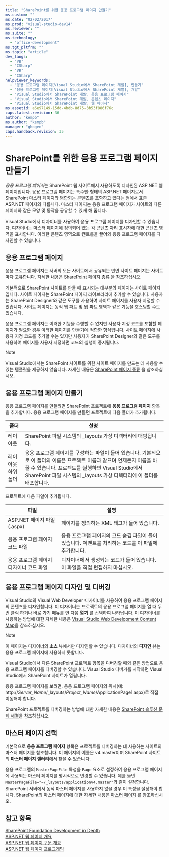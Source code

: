 ```yaml
---
title: "SharePoint를 위한 응용 프로그램 페이지 만들기"
ms.custom: ""
ms.date: "02/02/2017"
ms.prod: "visual-studio-dev14"
ms.reviewer: ""
ms.suite: ""
ms.technology: 
  - "office-development"
ms.tgt_pltfrm: ""
ms.topic: "article"
dev_langs: 
  - "VB"
  - "CSharp"
  - "VB"
  - "CSharp"
helpviewer_keywords: 
  - "응용 프로그램 페이지[Visual Studio에서 SharePoint 개발], 만들기"
  - "응용 프로그램 페이지[Visual Studio에서 SharePoint 개발], 개발"
  - "Visual Studio에서 SharePoint 개발, 응용 프로그램 페이지"
  - "Visual Studio에서 SharePoint 개발, 콘텐츠 페이지"
  - "Visual Studio에서 SharePoint 개발, 웹 페이지"
ms.assetid: a6e97149-15dd-4bdb-8d75-3b53f886f76c
caps.latest.revision: 36
author: "kempb"
ms.author: "kempb"
manager: "ghogen"
caps.handback.revision: 35
---
```

# SharePoint를 위한 응용 프로그램 페이지 만들기
  *응용 프로그램 페이지*는 SharePoint 웹 사이트에서 사용하도록 디자인된 ASP.NET 웹 페이지입니다.  응용 프로그램 페이지는 특수한 형태의 ASP.NET 페이지로서  SharePoint 마스터 페이지와 병합되는 콘텐츠를 포함하고 있다는 점에서 표준 ASP.NET 페이지와 다릅니다.  마스터 페이지는 응용 프로그램 페이지가 사이트의 다른 페이지와 같은 모양 및 동작을 공유할 수 있게 해 줍니다.  
  
 Visual Studio에서 디자이너를 사용하여 응용 프로그램 페이지를 디자인할 수 있습니다.  디자이너는 마스터 페이지에 정의되어 있는 각 콘텐츠 자리 표시자에 대한 콘텐츠 영역을 표시합니다.  이러한 콘텐츠 영역으로 컨트롤을 끌어와 응용 프로그램 페이지를 디자인할 수 있습니다.  
  
## 응용 프로그램 페이지  
 응용 프로그램 페이지는 서버의 모든 사이트에서 공유되는 반면 사이트 페이지는 사이트마다 고유합니다.  자세한 내용은 [SharePoint 페이지 종류](http://go.microsoft.com/fwlink/?LinkID=211584) 을 참조하십시오.  
  
 기본적으로 SharePoint 사이트를 만들 때 표시되는 대부분의 페이지는 사이트 페이지입니다.  사이트 페이지는 SharePoint 페이지 라이브러리에 추가할 수 있습니다.  사용자는 SharePoint Designer와 같은 도구를 사용하여 사이트 페이지를 사용자 지정할 수 있습니다.  사이트 페이지는 동적 웹 파트 및 웹 파트 영역과 같은 기능을 호스팅할 수도 있습니다.  
  
 응용 프로그램 페이지는 이러한 기능을 수행할 수 없지만  사용자 지정 코드를 포함할 페이지가 필요한 경우 이러한 페이지를 만들기에 적합한 형식입니다.  사이트 페이지에 사용자 지정 코드를 추가할 수는 있지만 사용자가 SharePoint Designer와 같은 도구를 사용하여 페이지를 사용자 지정하면 코드의 실행이 중지됩니다.  
  
> [!NOTE]  
>  Visual Studio에서는 SharePoint 사이트를 위한 사이트 페이지를 만드는 데 사용할 수 있는 템플릿을 제공하지 않습니다.  자세한 내용은 [SharePoint 페이지 종류](http://go.microsoft.com/fwlink/?LinkID=211584) 을 참조하십시오.  
  
## 응용 프로그램 페이지 만들기  
 응용 프로그램 페이지를 만들려면 SharePoint 프로젝트에 **응용 프로그램 페이지** 항목을 추가합니다.  응용 프로그램 페이지를 만들면 프로젝트에 다음 폴더가 추가됩니다.  
  
|폴더|설명|  
|--------|--------|  
|레이아웃|SharePoint 파일 시스템의 \_layouts 가상 디렉터리에 매핑됩니다.|  
|레이아웃 하위 폴더|응용 프로그램 페이지를 구성하는 파일이 들어 있습니다.  기본적으로 이 폴더의 이름은 프로젝트 이름과 같으며  언제든지 이름을 바꿀 수 있습니다.  프로젝트를 실행하면 Visual Studio에서 SharePoint 파일 시스템의 \_layouts 가상 디렉터리에 이 폴더를 배포합니다.|  
  
 프로젝트에 다음 파일이 추가됩니다.  
  
|파일|설명|  
|--------|--------|  
|ASP.NET 페이지 파일\(.aspx\)|페이지를 정의하는 XML 태그가 들어 있습니다.|  
|응용 프로그램 페이지 코드 파일|응용 프로그램 페이지의 코드 숨김 파일이 들어 있습니다.  이벤트를 처리하는 코드를 이 파일에 추가합니다.|  
|응용 프로그램 페이지 디자이너 코드 파일|디자이너에서 생성되는 코드가 들어 있습니다.  이 파일을 직접 편집하지 마십시오.|  
  
## 응용 프로그램 페이지 디자인 및 디버깅  
 Visual Studio의 Visual Web Developer 디자이너를 사용하여 응용 프로그램 페이지의 콘텐츠를 디자인합니다.  이 디자이너는 프로젝트의 응용 프로그램 페이지를 열 때 두 번 클릭 하거나 바로 가기 메뉴를 연 다음 **열기** 를 선택하여 나타납니다.  이 디자이너를 사용하는 방법에 대한 자세한 내용은 [Visual Studio Web Development Content Map](http://msdn.microsoft.com/ko-kr/9c31f93b-c8fb-4599-9b14-6194ec8c7539)을 참조하십시오.  
  
> [!NOTE]  
>  이 페이지는 디자이너의 **소스** 뷰에서만 디자인할 수 있습니다.  디자이너의 **디자인** 뷰는 응용 프로그램 페이지에 사용하지 못합니다.  
  
 Visual Studio에서 다른 SharePoint 프로젝트 항목을 디버깅할 때와 같은 방법으로 응용 프로그램 페이지를 디버깅할 수 있습니다.  Visual Studio 디버거를 시작하면 Visual Studio에서 SharePoint 사이트가 열립니다.  
  
 응용 프로그램 페이지를 보려면, 응용 프로그램 페이지의 위치\(예: http:\/\/*Server\_Name*\/\_layouts\/*Project\_Name*\/ApplicationPage1.aspx\)로 직접 이동해야 합니다.  
  
 SharePoint 프로젝트를 디버깅하는 방법에 대한 자세한 내용은 [SharePoint 솔루션 문제 해결](../sharepoint/troubleshooting-sharepoint-solutions.md)을 참조하십시오.  
  
## 마스터 페이지 선택  
 기본적으로 **응용 프로그램 페이지** 항목은 프로젝트를 디버깅하는 데 사용하는 사이트의 마스터 페이지를 참조합니다.  이 페이지의 이름은 v4.master이며 SharePoint 사이트의 **마스터 페이지 갤러리**에서 찾을 수 있습니다.  
  
 응용 프로그램의 `MasterPageFile` 특성을 `Page` 요소로 설정하여 응용 프로그램 페이지에 사용되는 마스터 페이지를 명시적으로 변경할 수 있습니다. 예를 들면 `MasterPageFile="~/_layouts/applicationv4.master"`와 같이 설정합니다.  SharePoint 서버에서 동적 마스터 페이지를 사용하지 않을 경우 이 특성을 설정해야 합니다.  SharePoint의 마스터 페이지에 대한 자세한 내용은 [마스터 페이지](http://go.microsoft.com/fwlink/?LinkID=169281) 를 참조하십시오.  
  
## 참고 항목  
 [SharePoint Foundation Development in Depth](http://go.microsoft.com/fwlink/?LinkID=182103)   
 [ASP.NET 웹 페이지 개요](http://msdn.microsoft.com/library/52fa0455-41ea-4315-8208-2861d1527da2)   
 [ASP.NET 웹 페이지 구문 개요](http://msdn.microsoft.com/library/09074b20-ece9-46fa-bc8f-ab2595ed2c02)   
 [ASP.NET 웹 페이지 프로그래밍](http://msdn.microsoft.com/ko-kr/5626c661-8057-4de8-b658-c2e35ed4b4c9)  
  
  